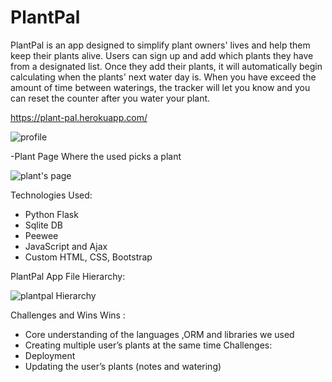 # PlantPal
PlantPal is an app designed to simplify plant owners' lives and help them keep their plants alive. Users can sign up and add which plants they have from a designated list. Once they add their plants, it will automatically begin calculating when the plants' next water day is. When you have exceed the amount of time between waterings, the tracker will let you know and you can reset the counter after you water your plant.

https://plant-pal.herokuapp.com/

![profile](https://cdn.glitch.com/3f59e2c6-0558-4467-9057-8202e97223b4%2FScreen%20Shot%202019-03-24%20at%203.32.57%20PM.png?1553495462186)


-Plant Page Where the used picks a plant

![plant's page](https://cdn.glitch.com/3f59e2c6-0558-4467-9057-8202e97223b4%2FScreen%20Shot%202019-03-24%20at%2011.35.52%20PM.png?1553495782703)





Technologies Used:
- Python Flask 
- Sqlite DB
- Peewee
- JavaScript and Ajax
- Custom HTML, CSS, Bootstrap





PlantPal App File Hierarchy:

![plantpal Hierarchy](https://cdn.glitch.com/3f59e2c6-0558-4467-9057-8202e97223b4%2FScreen%20Shot%202019-03-24%20at%2011.29.08%20PM.png?1553495377297)


Challenges and Wins
  Wins :
   - Core understanding of the languages ,ORM and libraries we used 
   - Creating multiple user’s plants at the same time
  Challenges:
   - Deployment
   - Updating the user’s plants (notes and watering)
